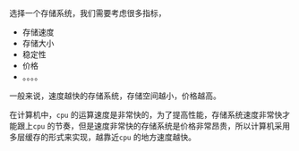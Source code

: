 选择一个存储系统，我们需要考虑很多指标，

- 存储速度
- 存储大小
- 稳定性
- 价格
- 。。。。

一般来说，速度越快的存储系统，存储空间越小，价格越高。

在计算机中，`cpu` 的运算速度是非常快的，为了提高性能，存储系统速度非常快才能跟上`cpu` 的节奏，但是速度非常快的存储系统是价格非常昂贵，所以计算机采用多层缓存的形式来实现，越靠近`cpu` 的地方速度越快。